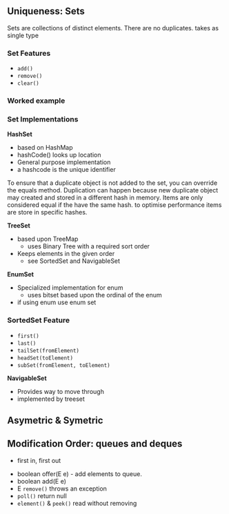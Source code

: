 ## Uniqueness: Sets

Sets are collections of distinct elements. There are no duplicates. takes as single type 

### Set Features
* `add()`
* `remove()`
* `clear()`

### Worked example

### Set Implementations

**HashSet**

* based on HashMap
* hashCode() looks up location
* General purpose implementation
* a hashcode is the unique identifier

To ensure that a duplicate object is not added to the set, you can override the equals method. Duplication can happen because new duplicate object may created and stored in a different hash in memory. Items are only considered equal if the have the same hash. to optimise performance items are store in specific hashes. 

**TreeSet**
* based upon TreeMap
  * uses Binary Tree with a required sort order
* Keeps elements in the given order
  * see SortedSet and NavigableSet

**EnumSet**
* Specialized implementation for enum
  * uses bitset based upon the ordinal of the enum
* if using enum use enum set 
  
### SortedSet Feature
* `first()`
* `last()`
* `tailSet(fromElement)`
* `headSet(toElement)`
* `subSet(fromElement, toElement)`

**NavigableSet**
* Provides way to move through 
* implemented by treeset


## Asymetric & Symetric 

## Modification Order: queues and deques 

* first in, first out 

- boolean offer(E e) - add elements to queue.
- boolean add(E e)
- E `remove()` throws an exception 
- `poll()` return null
 - `element()` & `peek()` read without removing 
